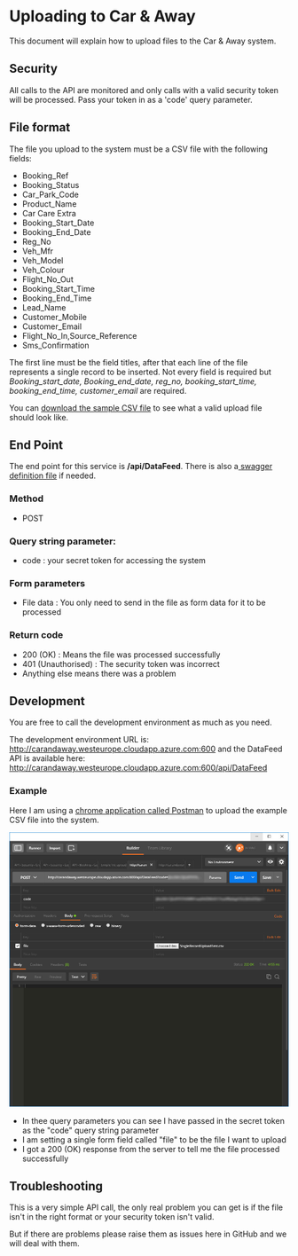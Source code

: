 # Uploading to Car & Away
This document will explain how to upload files to the Car & Away system.

## Security
All calls to the API are monitored and only calls with a valid security token will be processed. Pass your token in as a 'code' query parameter.

## File format
The file you upload to the system must be a CSV file with the following fields:
- Booking_Ref
- Booking_Status
- Car_Park_Code
- Product_Name
- Car Care Extra
- Booking_Start_Date
- Booking_End_Date
- Reg_No
- Veh_Mfr
- Veh_Model
- Veh_Colour
- Flight_No_Out
- Booking_Start_Time
- Booking_End_Time
- Lead_Name
- Customer_Mobile
- Customer_Email
- Flight_No_In,Source_Reference
- Sms_Confirmation

The first line must be the field titles, after that each line of the file represents a single record to be inserted. Not every field is required but *Booking_start_date, Booking_end_date, reg_no, booking_start_time, booking_end_time, customer_email* are required.

You can [download the sample CSV file](SampleUpload.csv) to see what a valid upload file should look like.

## End Point
The end point for this service is **/api/DataFeed**. There is also a[ swagger definition file](swagger.json) if needed.

### Method
- POST

### Query string parameter:
- code : your secret token for accessing the system

### Form parameters
- File data : You only need to send in the file as form data for it to be processed

### Return code
- 200 (OK) : Means the file was processed successfully
- 401 (Unauthorised) : The security token was incorrect
- Anything else means there was a problem

## Development
You are free to call the development environment as much as you need.

The development environment URL is: <http://carandaway.westeurope.cloudapp.azure.com:600> and the DataFeed API is available here: <http://carandaway.westeurope.cloudapp.azure.com:600/api/DataFeed>

### Example
Here I am using a [chrome application called Postman](https://chrome.google.com/webstore/detail/postman/fhbjgbiflinjbdggehcddcbncdddomop?hl=en) to upload the example CSV file into the system.

![Using postman to upload the data file](PostmanExample.jpg)

- In thee query parameters you can see I have passed in the secret token as the "code" query string parameter
- I am setting a single form field called "file" to be the file I want to upload
- I got a 200 (OK) response from the server to tell me the file processed successfully

## Troubleshooting
This is a very simple API call, the only real problem you can get is if the file isn't in the right format or your security token isn't valid.

But if there are problems please raise them as issues here in GitHub and we will deal with them.